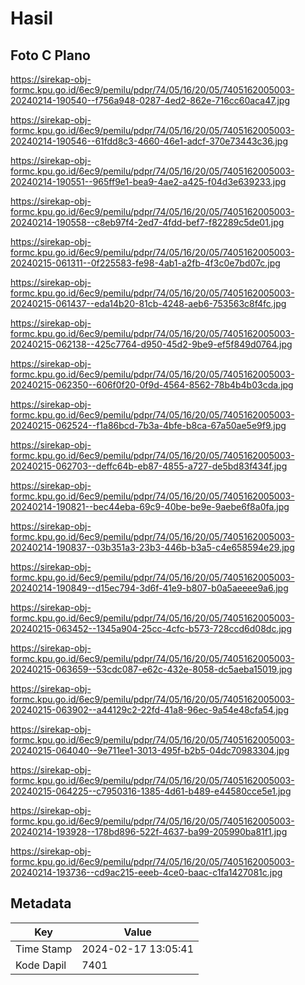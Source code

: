 # Hasil

## Foto C Plano

https://sirekap-obj-formc.kpu.go.id/6ec9/pemilu/pdpr/74/05/16/20/05/7405162005003-20240214-190540--f756a948-0287-4ed2-862e-716cc60aca47.jpg

https://sirekap-obj-formc.kpu.go.id/6ec9/pemilu/pdpr/74/05/16/20/05/7405162005003-20240214-190546--61fdd8c3-4660-46e1-adcf-370e73443c36.jpg

https://sirekap-obj-formc.kpu.go.id/6ec9/pemilu/pdpr/74/05/16/20/05/7405162005003-20240214-190551--965ff9e1-bea9-4ae2-a425-f04d3e639233.jpg

https://sirekap-obj-formc.kpu.go.id/6ec9/pemilu/pdpr/74/05/16/20/05/7405162005003-20240214-190558--c8eb97f4-2ed7-4fdd-bef7-f82289c5de01.jpg

https://sirekap-obj-formc.kpu.go.id/6ec9/pemilu/pdpr/74/05/16/20/05/7405162005003-20240215-061311--0f225583-fe98-4ab1-a2fb-4f3c0e7bd07c.jpg

https://sirekap-obj-formc.kpu.go.id/6ec9/pemilu/pdpr/74/05/16/20/05/7405162005003-20240215-061437--eda14b20-81cb-4248-aeb6-753563c8f4fc.jpg

https://sirekap-obj-formc.kpu.go.id/6ec9/pemilu/pdpr/74/05/16/20/05/7405162005003-20240215-062138--425c7764-d950-45d2-9be9-ef5f849d0764.jpg

https://sirekap-obj-formc.kpu.go.id/6ec9/pemilu/pdpr/74/05/16/20/05/7405162005003-20240215-062350--606f0f20-0f9d-4564-8562-78b4b4b03cda.jpg

https://sirekap-obj-formc.kpu.go.id/6ec9/pemilu/pdpr/74/05/16/20/05/7405162005003-20240215-062524--f1a86bcd-7b3a-4bfe-b8ca-67a50ae5e9f9.jpg

https://sirekap-obj-formc.kpu.go.id/6ec9/pemilu/pdpr/74/05/16/20/05/7405162005003-20240215-062703--deffc64b-eb87-4855-a727-de5bd83f434f.jpg

https://sirekap-obj-formc.kpu.go.id/6ec9/pemilu/pdpr/74/05/16/20/05/7405162005003-20240214-190821--bec44eba-69c9-40be-be9e-9aebe6f8a0fa.jpg

https://sirekap-obj-formc.kpu.go.id/6ec9/pemilu/pdpr/74/05/16/20/05/7405162005003-20240214-190837--03b351a3-23b3-446b-b3a5-c4e658594e29.jpg

https://sirekap-obj-formc.kpu.go.id/6ec9/pemilu/pdpr/74/05/16/20/05/7405162005003-20240214-190849--d15ec794-3d6f-41e9-b807-b0a5aeeee9a6.jpg

https://sirekap-obj-formc.kpu.go.id/6ec9/pemilu/pdpr/74/05/16/20/05/7405162005003-20240215-063452--1345a904-25cc-4cfc-b573-728ccd6d08dc.jpg

https://sirekap-obj-formc.kpu.go.id/6ec9/pemilu/pdpr/74/05/16/20/05/7405162005003-20240215-063659--53cdc087-e62c-432e-8058-dc5aeba15019.jpg

https://sirekap-obj-formc.kpu.go.id/6ec9/pemilu/pdpr/74/05/16/20/05/7405162005003-20240215-063902--a44129c2-22fd-41a8-96ec-9a54e48cfa54.jpg

https://sirekap-obj-formc.kpu.go.id/6ec9/pemilu/pdpr/74/05/16/20/05/7405162005003-20240215-064040--9e711ee1-3013-495f-b2b5-04dc70983304.jpg

https://sirekap-obj-formc.kpu.go.id/6ec9/pemilu/pdpr/74/05/16/20/05/7405162005003-20240215-064225--c7950316-1385-4d61-b489-e44580cce5e1.jpg

https://sirekap-obj-formc.kpu.go.id/6ec9/pemilu/pdpr/74/05/16/20/05/7405162005003-20240214-193928--178bd896-522f-4637-ba99-205990ba81f1.jpg

https://sirekap-obj-formc.kpu.go.id/6ec9/pemilu/pdpr/74/05/16/20/05/7405162005003-20240214-193736--cd9ac215-eeeb-4ce0-baac-c1fa1427081c.jpg


## Metadata

| Key        | Value               |
| ---------- | ------------------- |
| Time Stamp | 2024-02-17 13:05:41 |
| Kode Dapil | 7401                |



